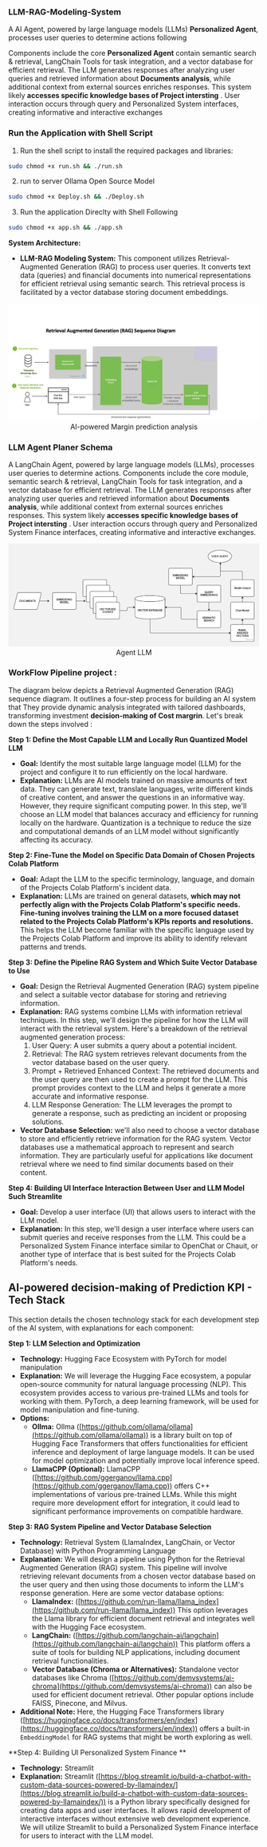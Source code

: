 ### LLM-RAG-Modeling-System

A AI Agent, powered by large language models (LLMs) **Personalized Agent**, processes user queries to determine actions following 

Components include the core **Personalized Agent** contain semantic search & retrieval, LangChain Tools for task integration, and a vector database for efficient retrieval. The LLM generates responses after analyzing user queries and retrieved information about **Documents analysis**, while additional context from external sources enriches responses. This system likely **accesses specific knowledge bases of Project intersting** . User interaction occurs through query and Personalized System interfaces, creating informative and interactive exchanges

### Run the Application with Shell Script 

1. Run the shell script to install the required packages and libraries:

```bash
sudo chmod +x run.sh && ./run.sh
```
2. run to server Ollama Open Source Model 

```bash 
sudo chmod +x Deploy.sh && ./Deploy.sh
```

3. Run the application Direclty with Shell Following 

```bash 
sudo chmod +x app.sh && ./app.sh
```

**System Architecture:**

* **LLM-RAG Modeling System:** This component utilizes Retrieval-Augmented Generation (RAG) to process user queries. It converts text data (queries) and financial documents into numerical representations for efficient retrieval using semantic search. This retrieval process is facilitated by a vector database storing document embeddings. 

<div align="center">
    <img src="assets/syss.png"/></br>
    <figcaption>AI-powered Margin prediction analysis</figcaption>
</div>



### LLM Agent Planer Schema 
A LangChain Agent, powered by large language models (LLMs), processes user queries to determine actions. Components include the core module, semantic search & retrieval, LangChain Tools for task integration, and a vector database for efficient retrieval. The LLM generates responses after analyzing user queries and retrieved information about **Documents analysis**, while additional context from external sources enriches responses. This system likely **accesses specific knowledge bases of Project intersting** . User interaction occurs through query and Personalized System Finance interfaces, creating informative and interactive exchanges.

<div align="center">
    <img src="assets/agent.png"/></br>
    <figcaption>Agent LLM   </figcaption>
</div>



### WorkFlow Pipeline project : 

The diagram below  depicts a Retrieval Augmented Generation (RAG) sequence diagram. It outlines a four-step process for building an AI system that They provide dynamic analysis integrated with tailored dashboards, transforming investment **decision-making of Cost margrin**. Let's break down the steps involved :



**Step 1: Define the Most Capable LLM and Locally Run Quantized Model LLM**

* **Goal:** Identify the most suitable large language model (LLM) for the project and configure it to run efficiently on the local hardware.
* **Explanation:** LLMs are AI models trained on massive amounts of text data. They can generate text, translate languages, write different kinds of creative content, and answer the questions in an informative way. However, they require significant computing power. In this step, we'll choose an LLM model that balances accuracy and efficiency for running locally on the hardware. Quantization is a technique to reduce the size and computational demands of an LLM model without significantly affecting its accuracy.

**Step 2: Fine-Tune the Model on Specific Data Domain of Chosen Projects Colab Platform**

* **Goal:**  Adapt the LLM to the specific terminology, language, and domain of the Projects Colab Platform's incident data.
* **Explanation:** LLMs are trained on general datasets, **which may not perfectly align with the Projects Colab Platform's specific needs. Fine-tuning involves training the LLM on a more focused dataset related to the Projects Colab Platform's KPIs reports and resolutions.** This helps the LLM become familiar with the specific language used by the Projects Colab Platform and improve its ability to identify relevant patterns and trends.

**Step 3: Define the Pipeline RAG System and Which Suite Vector Database to Use**

* **Goal:**  Design the Retrieval Augmented Generation (RAG) system pipeline and select a suitable vector database for storing and retrieving information.
* **Explanation:** RAG systems combine LLMs with information retrieval techniques. In this step, we'll design the pipeline for how the LLM will interact with the retrieval system. Here's a breakdown of the retrieval augmented generation process:
    1. User Query: A user submits a query about a potential incident.
    2. Retrieval: The RAG system retrieves relevant documents from the vector database based on the user query.
    3. Prompt + Retrieved Enhanced Context: The retrieved documents and the user query are then used to create a prompt for the LLM. This prompt provides context to the LLM and helps it generate a more accurate and informative response.
    4. LLM Response Generation: The LLM leverages the prompt to generate a response, such as predicting an incident or proposing solutions.
*  **Vector Database Selection:** we'll also need to choose a vector database to store and efficiently retrieve information for the RAG system. Vector databases use a mathematical approach to represent and search information. They are particularly useful for applications like document retrieval where we need to find similar documents based on their content.

**Step 4: Building UI Interface Interaction Between User and LLM Model Such Streamlite**

* **Goal:** Develop a user interface (UI) that allows users to interact with the LLM model. 
* **Explanation:**  In this step, we'll design a user interface where users can submit queries and receive responses from the LLM. This could be a Personalized System Finance interface similar to OpenChat or Chauit, or another type of interface that is best suited for the Projects Colab Platform's needs.

##  AI-powered decision-making of  Prediction KPI - Tech Stack

This section details the chosen technology stack for each development step of the AI system, with explanations for each component:

**Step 1: LLM Selection and Optimization**

* **Technology:** Hugging Face Ecosystem with PyTorch for model manipulation
* **Explanation:** We will leverage the Hugging Face ecosystem, a popular open-source community for natural language processing (NLP). This ecosystem provides access to various pre-trained LLMs and tools for working with them. PyTorch, a deep learning framework, will be used for model manipulation and fine-tuning.
* **Options:**
    * **Ollma:** Ollma ([https://github.com/ollama/ollama](https://github.com/ollama/ollama)) is a library built on top of Hugging Face Transformers that offers functionalities for efficient inference and deployment of large language models. It can be used for model optimization and potentially improve local inference speed.
    * **LlamaCPP (Optional):** LlamaCPP ([https://github.com/ggerganov/llama.cpp](https://github.com/ggerganov/llama.cpp)) offers C++ implementations of various pre-trained LLMs. While this might require more development effort for integration, it could lead to significant performance improvements on compatible hardware.


**Step 3: RAG System Pipeline and Vector Database Selection**

* **Technology:** Retrieval System (LlamaIndex, LangChain, or Vector Database) with Python Programming Language
* **Explanation:** We will design a pipeline using Python for the Retrieval Augmented Generation (RAG) system. This pipeline will involve retrieving relevant documents from a chosen vector database based on the user query and then using those documents to inform the LLM's response generation. Here are some vector database options:
    * **LlamaIndex:** ([https://github.com/run-llama/llama_index](https://github.com/run-llama/llama_index)) This option leverages the Llama library for efficient document retrieval and integrates well with the Hugging Face ecosystem.
    * **LangChain:** ([https://github.com/langchain-ai/langchain](https://github.com/langchain-ai/langchain)) This platform offers a suite of tools for building NLP applications, including document retrieval functionalities.
    * **Vector Database (Chroma or Alternatives):** Standalone vector databases like Chroma ([https://github.com/demvsystems/ai-chroma](https://github.com/demvsystems/ai-chroma)) can also be used for efficient document retrieval. Other popular options include FAISS, Pinecone, and Milvus.
* **Additional Note:** Here, the Hugging Face Transformers library ([https://huggingface.co/docs/transformers/en/index](https://huggingface.co/docs/transformers/en/index)) offers a built-in `EmbeddingModel` for RAG systems that might be worth exploring as well.

**Step 4: Building UI Personalized System Finance **

* **Technology:** Streamlit
* **Explanation:** Streamlit ([https://blog.streamlit.io/build-a-chatbot-with-custom-data-sources-powered-by-llamaindex/](https://blog.streamlit.io/build-a-chatbot-with-custom-data-sources-powered-by-llamaindex/)) is a Python library specifically designed for creating data apps and user interfaces. It allows rapid development of interactive interfaces without extensive web development experience. We will utilize Streamlit to build a Personalized System Finance interface for users to interact with the LLM model.


        
